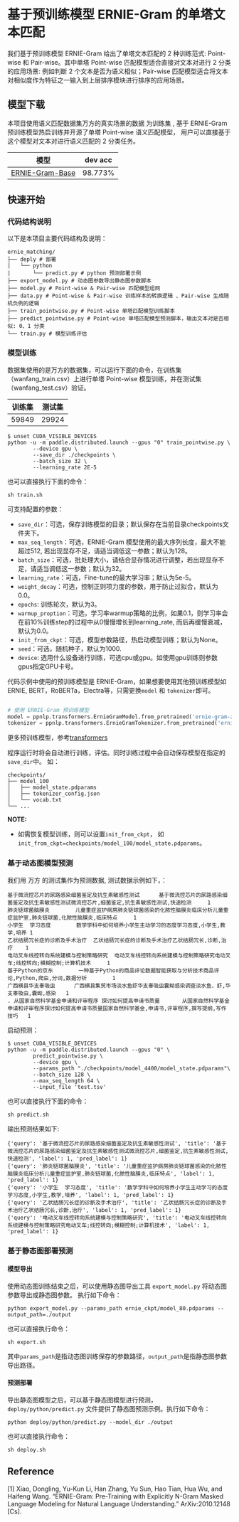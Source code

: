 # 基于预训练模型 ERNIE-Gram 的单塔文本匹配

我们基于预训练模型 ERNIE-Gram 给出了单塔文本匹配的 2 种训练范式: Point-wise 和 Pair-wise。其中单塔 Point-wise 匹配模型适合直接对文本对进行 2 分类的应用场景: 例如判断 2 个文本是否为语义相似；Pair-wise 匹配模型适合将文本对相似度作为特征之一输入到上层排序模块进行排序的应用场景。

## 模型下载
本项目使用语义匹配数据集万方的真实场景的数据 为训练集 , 基于 ERNIE-Gram 预训练模型热启训练并开源了单塔 Point-wise 语义匹配模型， 用户可以直接基于这个模型对文本对进行语义匹配的 2 分类任务。

| 模型  | dev acc |
| ---- | ------- |
| [ERNIE-Gram-Base](https://paddlenlp.bj.bcebos.com/models/text_matching/ernie_gram_zh_pointwise_matching_model.tar)  | 98.773% |

## 快速开始

### 代码结构说明

以下是本项目主要代码结构及说明：

```
ernie_matching/
├── deply # 部署
|   └── python
|       └── predict.py # python 预测部署示例
├── export_model.py # 动态图参数导出静态图参数脚本
├── model.py # Point-wise & Pair-wise 匹配模型组网
├── data.py # Point-wise & Pair-wise 训练样本的转换逻辑 、Pair-wise 生成随机负例的逻辑
├── train_pointwise.py # Point-wise 单塔匹配模型训练脚本
├── predict_pointwise.py # Point-wise 单塔匹配模型预测脚本，输出文本对是否相似: 0、1 分类
└── train.py # 模型训练评估
```

### 模型训练

数据集使用的是万方的数据集，可以运行下面的命令，在训练集（wanfang_train.csv）上进行单塔 Point-wise 模型训练，并在测试集（wanfang_test.csv）验证。

|  训练集 | 测试集 | 
| ------------ | ------------ | 
 |  59849| 29924 |


```shell
$ unset CUDA_VISIBLE_DEVICES
python -u -m paddle.distributed.launch --gpus "0" train_pointwise.py \
        --device gpu \
        --save_dir ./checkpoints \
        --batch_size 32 \
        --learning_rate 2E-5
```
也可以直接执行下面的命令：

```
sh train.sh
```

可支持配置的参数：

* `save_dir`：可选，保存训练模型的目录；默认保存在当前目录checkpoints文件夹下。
* `max_seq_length`：可选，ERNIE-Gram 模型使用的最大序列长度，最大不能超过512, 若出现显存不足，请适当调低这一参数；默认为128。
* `batch_size`：可选，批处理大小，请结合显存情况进行调整，若出现显存不足，请适当调低这一参数；默认为32。
* `learning_rate`：可选，Fine-tune的最大学习率；默认为5e-5。
* `weight_decay`：可选，控制正则项力度的参数，用于防止过拟合，默认为0.0。
* `epochs`: 训练轮次，默认为3。
* `warmup_proption`：可选，学习率warmup策略的比例，如果0.1，则学习率会在前10%训练step的过程中从0慢慢增长到learning_rate, 而后再缓慢衰减，默认为0.0。
* `init_from_ckpt`：可选，模型参数路径，热启动模型训练；默认为None。
* `seed`：可选，随机种子，默认为1000.
* `device`: 选用什么设备进行训练，可选cpu或gpu。如使用gpu训练则参数gpus指定GPU卡号。

代码示例中使用的预训练模型是 ERNIE-Gram，如果想要使用其他预训练模型如 ERNIE, BERT，RoBERTa，Electra等，只需更换`model` 和 `tokenizer`即可。

```python

# 使用 ERNIE-Gram 预训练模型
model = ppnlp.transformers.ErnieGramModel.from_pretrained('ernie-gram-zh')
tokenizer = ppnlp.transformers.ErnieGramTokenizer.from_pretrained('ernie-gram-zh')
```
更多预训练模型，参考[transformers](../../../docs/model_zoo/transformers.rst)

程序运行时将会自动进行训练，评估。同时训练过程中会自动保存模型在指定的`save_dir`中。
如：
```text
checkpoints/
├── model_100
│   ├── model_state.pdparams
│   ├── tokenizer_config.json
│   └── vocab.txt
└── ...
```

**NOTE:**
* 如需恢复模型训练，则可以设置`init_from_ckpt`， 如`init_from_ckpt=checkpoints/model_100/model_state.pdparams`。

### 基于动态图模型预测

我们用 万方 的测试集作为预测数据,  测试数据示例如下，：
```text
基于微流控芯片的尿路感染细菌鉴定及抗生素敏感性测试      基于微流控芯片的尿路感染细菌鉴定及抗生素敏感性测试微流控芯片,细菌鉴定,抗生素敏感性测试,快速检测     1
肺炎链球菌脑膜炎        儿童重症监护病房肺炎链球菌感染的化脓性脑膜炎临床分析儿童重症监护室,肺炎链球菌,化脓性脑膜炎,临床特点     1
小学生  学习态度        数学学科中如何培养小学生主动学习的态度学习态度,小学生,教学,培养 1
乙状结肠冗长症的诊断及手术治疗  乙状结肠冗长症的诊断及手术治疗乙状结肠冗长,诊断,治疗    1
电动叉车线控转向系统建模与控制策略研究  电动叉车线控转向系统建模与控制策略研究电动叉车;线控转向;模糊控制;计算机技术     1
基于Python的京东        一种基于Python的商品评论数据智能获取与分析技术商品评论,Python,爬虫,分词,数据分析        1
广西横县华支睾吸虫      广西横县集贸市场淡水鱼虾华支睾吸虫囊蚴感染调查淡水鱼、虾,华支睾吸虫,囊蚴,感染   1
. 从国家自然科学基金申请和评审程序 探讨如何提高申请书质量       从国家自然科学基金申请和评审程序探讨如何提高申请书质量国家自然科学基金,申请书,评审程序,撰写提纲,写作技巧   1
```

启动预测：

```shell
$ unset CUDA_VISIBLE_DEVICES
python -u -m paddle.distributed.launch --gpus "0" \
        predict_pointwise.py \
        --device gpu \
        --params_path "./checkpoints/model_4400/model_state.pdparams"\
        --batch_size 128 \
        --max_seq_length 64 \
        --input_file 'test.tsv'
```
也可以直接执行下面的命令：

```
sh predict.sh
```

输出预测结果如下:
```text
{'query': '基于微流控芯片的尿路感染细菌鉴定及抗生素敏感性测试', 'title': '基于微流控芯片的尿路感染细菌鉴定及抗生素敏感性测试微流控芯片,细菌鉴定,抗生素敏感性测试,快速检测', 'label': 1, 'pred_label': 1}
{'query': '肺炎链球菌脑膜炎', 'title': '儿童重症监护病房肺炎链球菌感染的化脓性脑膜炎临床分析儿童重症监护室,肺炎链球菌,化脓性脑膜炎,临床特点', 'label': 1, 'pred_label': 1}
{'query': '小学生  学习态度', 'title': '数学学科中如何培养小学生主动学习的态度学习态度,小学生,教学,培养', 'label': 1, 'pred_label': 1}
{'query': '乙状结肠冗长症的诊断及手术治疗', 'title': '乙状结肠冗长症的诊断及手术治疗乙状结肠冗长,诊断,治疗', 'label': 1, 'pred_label': 1}
{'query': '电动叉车线控转向系统建模与控制策略研究', 'title': '电动叉车线控转向系统建模与控制策略研究电动叉车;线控转向;模糊控制;计算机技术', 'label': 1, 'pred_label': 1}
```

### 基于静态图部署预测
#### 模型导出
使用动态图训练结束之后，可以使用静态图导出工具 `export_model.py` 将动态图参数导出成静态图参数。 执行如下命令：

`python export_model.py --params_path ernie_ckpt/model_80.pdparams --output_path=./output`

也可以直接执行命令：

```
sh export.sh
```

其中`params_path`是指动态图训练保存的参数路径，`output_path`是指静态图参数导出路径。

#### 预测部署
导出静态图模型之后，可以基于静态图模型进行预测，`deploy/python/predict.py` 文件提供了静态图预测示例。执行如下命令：

`python deploy/python/predict.py --model_dir ./output`

也可以直接执行命令：

```
sh deploy.sh
```

## Reference

[1] Xiao, Dongling, Yu-Kun Li, Han Zhang, Yu Sun, Hao Tian, Hua Wu, and Haifeng Wang. “ERNIE-Gram: Pre-Training with Explicitly N-Gram Masked Language Modeling for Natural Language Understanding.” ArXiv:2010.12148 [Cs].
